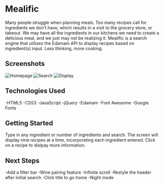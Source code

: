 # Mealific 

Many people struggle when planning meals.  Too many recipes call for ingredients we don't have, which results in a visit to the grocery store, or takeout.  We may have all the ingredients in our kitchens we need to create a delicious meal, and we just may not be realizing it.  Mealific is a search engine that utilizes the Edamam API to display recipes based on ingredient(s) input.  Less thinking, more cooking.

## Screenshots

![Homepage](homepage.png)
![Search](search.png)
![Display](recipe-display.png)


## Technologies Used

-HTML5
-CSS3
-JavaScript
-jQuery
-Edamam
-Font Awesome
-Google Fonts

    
## Getting Started

Type in any ingredient or number of ingredients and search.  The screen will display nine recipes at a time, incorporating each ingredient entered.  Click on a recipe to dislpay more information.


## Next Steps

-Add a filter bar
-Wine pairing feature
-Infinite scroll
-Restyle the header after initial search
-Click title to go home
-Night mode
